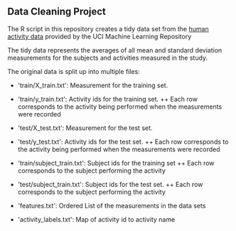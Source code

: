 ## Data Cleaning Project

The R script in this repository creates a tidy data set from the [human activity data](http://archive.ics.uci.edu/ml/datasets/Human+Activity+Recognition+Using+Smartphones) provided  by the UCI Machine Learning Repository

The tidy data represents the averages of all mean and standard deviation measurements for the subjects and activities measured in the study.

The original data is split up into multiple files:

+ 'train/X_train.txt': Measurement for the training set.

+ 'train/y_train.txt': Activity ids for the training set.
++ Each row corresponds to the activity being performed when the measurements were recorded

+ 'test/X_test.txt': Measurement for the test set.

+ 'test/y_test.txt': Activity ids for the test set.
++ Each row corresponds to the activity being performed when the measurements were recorded

+ 'train/subject_train.txt': Subject ids for the training set
++ Each row corresponds to the subject performing the activity 

+ 'test/subject_train.txt': Subject ids for the test set.
++ Each row corresponds to the subject performing the activity 

+ 'features.txt': Ordered List of the measurements in the data sets

+ 'activity_labels.txt': Map of activity id to activity name
